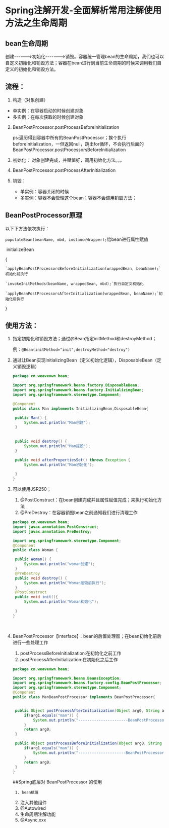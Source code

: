# Spring注解开发-全面解析常用注解使用方法之生命周期

## bean生命周期

​	创建------>初始化------->销毁。容器统一管理bean的生命周期，我们也可以自定义初始化和销毁方法；容器在bean进行到当前生命周期的时候来调用我们自定义的初始化和销毁方法。

## 流程：

1. 构造（对象创建）

- 单实例：在容器启动的时候创建对象
- 多实例：在每次获取的时候创建对象


2. BeanPostProcessor.postProcessBeforeInitialization

   ​	ps:遍历得到容器中所有的BeanPostProcessor；挨个执行beforeInitialization，一但返回null，跳出for循环，不会执行后面的BeanPostProcessor.postProcessorsBeforeInitialization

3. 初始化： 对象创建完成，并赋值好，调用初始化方法。。。

4. BeanPostProcessor.postProcessAfterInitialization

5. 销毁：

   - 单实例：容器关闭的时候
   - 多实例：容器不会管理这个bean；容器不会调用销毁方法；   

## BeanPostProcessor原理

 以下下方法依次执行：

   `populateBean(beanName, mbd, instanceWrapper);`给bean进行属性赋值

​    initializeBean

   {

  	`applyBeanPostProcessorsBeforeInitialization(wrappedBean, beanName);`初始化前执行

  	`invokeInitMethods(beanName, wrappedBean, mbd);`执行自定义初始化

  	`applyBeanPostProcessorsAfterInitialization(wrappedBean, beanName);`初始化后执行

  }

## 使用方法：

1. 指定初始化和销毁方法；通过@Bean指定initMethod和destroyMethod；

   例：`@Bean(initMethod="init",destroyMethod="destroy")`

2. 通过让Bean实现InitializingBean（定义初始化逻辑），DisposableBean（定义销毁逻辑）

   ```java
   package cn.weaveown.bean;

   import org.springframework.beans.factory.DisposableBean;
   import org.springframework.beans.factory.InitializingBean;
   import org.springframework.stereotype.Component;

   @Component
   public class Man implements InitializingBean,DisposableBean{

   	public Man() {
   		System.out.println("Man创建");
   	}
   	
   	
   	public void destroy() {
   		System.out.println("Man摧毁");
   	}

   	public void afterPropertiesSet() throws Exception {
   		System.out.println("Man初始化");
   		
   	}
   }
   ```

3. 可以使用JSR250；

   1. @PostConstruct：在bean创建完成并且属性赋值完成；来执行初始化方法
   2. @PreDestroy：在容器销毁bean之前通知我们进行清理工作

   ```JAVA
   package cn.weaveown.bean;
   import javax.annotation.PostConstruct;
   import javax.annotation.PreDestroy;

   import org.springframework.stereotype.Component;
   @Component
   public class Woman {

   	public Woman() {
   		System.out.println("woman创建");
   	}
   	@PreDestroy
   	public void destroy() {
   		System.out.println("Woman摧毁前执行");
   	}
   	@PostConstruct
   	public void init(){
   		System.out.println("Woman初始化");
   		
   	}
   }
   ```

   ​

4. BeanPostProcessor【interface】：bean的后置处理器；在bean初始化前后进行一些处理工作

   1. postProcessBeforeInitialization:在初始化之前工作
   2. postProcessAfterInitialization:在初始化之后工作

   ```JAVA
   package cn.weaveown.bean;

   import org.springframework.beans.BeansException;
   import org.springframework.beans.factory.config.BeanPostProcessor;
   import org.springframework.stereotype.Component;
   @Component
   public class ManBeanPostProcessor implements BeanPostProcessor{


   	public Object postProcessAfterInitialization(Object arg0, String arg1) throws BeansException {
   		if(arg1.equals("man")) {
   			System.out.println("----------------------BeanPostProcessor初始化后执行");
   		}
   		return arg0;
   	}

   	public Object postProcessBeforeInitialization(Object arg0, String arg1) throws BeansException {
   		if(arg1.equals("man")) {
   			System.out.println("---------------------BeanPostProcessor初始化前");
   		}
   		return arg0;
   	}
   }

   ```

   ##Spring底层对 BeanPostProcessor 的使用

    	1. bean赋值
   	2. 注入其他组件
   	3. @Autowired
   	4. 生命周期注解功能
   	5. @Async,xxx
